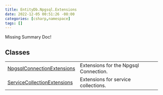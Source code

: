 ```yaml
---
title: EntityDb.Npgsql.Extensions
date: 2022-12-05 00:51:26 -08:00
categories: [csharp,namespace]
tags: []
---
```


Missing Summary Doc!
## Classes
<table><tr><td><a href='/posts/csharp.member.entitydb.npgsql.extensions.npgsqlconnectionextensions/'>NpgsqlConnectionExtensions</a></td><td>
Extensions for the Npgsql Connection.
</td></tr><tr><td><a href='/posts/csharp.member.entitydb.npgsql.extensions.servicecollectionextensions/'>ServiceCollectionExtensions</a></td><td>
Extensions for service collections.
</td></tr></table>
